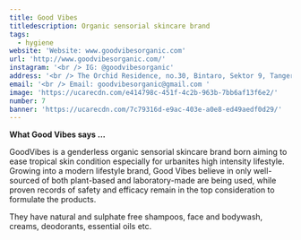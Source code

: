 ```yaml
---
title: Good Vibes
titledescription: Organic sensorial skincare brand
tags:
  - hygiene
website: 'Website: www.goodvibesorganic.com'
url: 'http://www.goodvibesorganic.com/'
instagram: '<br /> IG: @goodvibesorganic'
address: '<br /> The Orchid Residence, no.30, Bintaro, Sektor 9, Tangerang Selatan. '
email: '<br /> Email: goodvibesorganic@gmail.com '
image: 'https://ucarecdn.com/e414798c-451f-4c2b-963b-7bb6af13f6e2/'
number: 7
banner: 'https://ucarecdn.com/7c79316d-e9ac-403e-a0e8-ed49aedf0d29/'
---
```

**What Good Vibes says ...**

GoodVibes is a genderless organic sensorial skincare brand born aiming to ease tropical skin condition especially for urbanites high intensity lifestyle. Growing into a modern lifestyle brand, Good Vibes believe in only well-sourced of both plant-based and laboratory-made are being used, while proven records of safety and efficacy remain in the top consideration to formulate the products.

They have natural and sulphate free shampoos, face and bodywash, creams, deodorants, essential oils etc.
